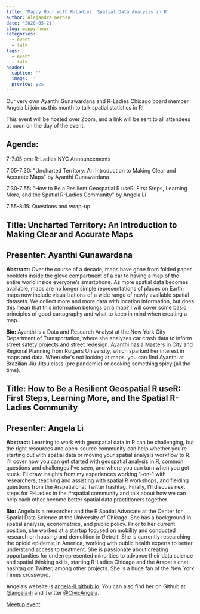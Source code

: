 ```yaml
---
title: 'Mappy Hour with R-Ladies: Spatial Data Analysis in R'
author: Alejandra Gerosa
date: '2020-05-21'
slug: mappy-hour
categories:
  - event
  - talk
tags:
  - event
  - talk
header:
  caption: ''
  image: ''
  preview: yes
---
```


Our very own Ayanthi Gunawardana and R-Ladies Chicago board member Angela Li join us this month to talk spatial statistics in R!

This event will be hosted over Zoom, and a link will be sent to all attendees at noon on the day of the event. 

## Agenda:

7-7:05 pm: R-Ladies NYC Announcements

7:05-7:30: "Uncharted Territory: An Introduction to Making Clear and Accurate Maps" by Ayanthi Gunawardana

7:30-7:55: "How to Be a Resilient Geospatial R useR: First Steps, Learning More, and the Spatial R-Ladies Community" by Angela Li

7:55-8:15: Questions and wrap-up



## **Title:** Uncharted Territory: An Introduction to Making Clear and Accurate Maps
## **Presenter:** Ayanthi Gunawardana

**Abstract:** Over the course of a decade, maps have gone from folded paper booklets inside the glove compartment of a car to having a map of the entire world inside everyone’s smartphone. As more spatial data becomes available, maps are no longer simple representations of places on Earth; maps now include visualizations of a wide range of newly available spatial datasets. We collect more and more data with location information, but does this mean that this information belongs on a map? I will cover some basic principles of good cartography and what to keep in mind when creating a map.

**Bio:** Ayanthi is a Data and Research Analyst at the New York City Department of Transportation, where she analyzes car crash data to inform street safety projects and street redesign. Ayanthi has a Masters in City and Regional Planning from Rutgers University, which sparked her interest in maps and data. When she's not looking at maps, you can find Ayanthi at Brazilian Jiu Jitsu class (pre pandemic) or cooking something spicy (all the time).


## **Title:** How to Be a Resilient Geospatial R useR: First Steps, Learning More, and the Spatial R-Ladies Community
## **Presenter:** Angela Li

**Abstract:** Learning to work with geospatial data in R can be challenging, but the right resources and open-source community can help whether you’re starting out with spatial data or moving your spatial analysis workflow to R. I’ll cover how you can get started with geospatial analysis in R, common questions and challenges I’ve seen, and where you can turn when you get stuck. I’ll draw insights from my experiences working 1-on-1 with researchers, teaching and assisting with spatial R workshops, and fielding questions from the #rspatialchat Twitter hashtag. Finally, I’ll discuss next steps for R-Ladies in the #rspatial community and talk about how we can help each other become better spatial data practitioners together.

**Bio:** Angela is a researcher and the R Spatial Advocate at the Center for Spatial Data Science at the University of Chicago. She has a background in spatial analysis, econometrics, and public policy. Prior to her current position, she worked at a startup focused on mobility and conducted research on housing and demolition in Detroit. She is currently researching the opioid epidemic in America, working with public health experts to better understand access to treatment. She is passionate about creating opportunities for underrepresented minorities to advance their data science and spatial thinking skills, starting R-Ladies Chicago and the #rspatialchat hashtag on Twitter, among other projects. She is a huge fan of the New York Times crossword.

Angela’s website is [angela-li.github.io](angela-li.github.io). You can also find her on Github at [@angela-li](https://github.com/angela-li) and Twitter [@CivicAngela](https://twitter.com/CivicAngela).

[Meetup event](https://www.meetup.com/rladies-newyork/events/270611485/)

